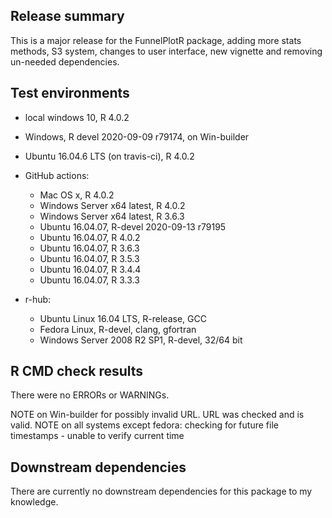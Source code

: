 ## Release summary
This is a major release for the FunnelPlotR package, adding more stats methods, S3 system, changes to user interface, new vignette and removing un-needed dependencies.

## Test environments
* local windows 10, R 4.0.2
* Windows, R devel 2020-09-09 r79174, on Win-builder
* Ubuntu 16.04.6 LTS (on travis-ci), R 4.0.2

* GitHub actions:
  * Mac OS x, R 4.0.2
  * Windows Server x64 latest, R 4.0.2
  * Windows Server x64 latest, R 3.6.3
  * Ubuntu 16.04.07, R-devel 2020-09-13 r79195
  * Ubuntu 16.04.07, R 4.0.2
  * Ubuntu 16.04.07, R 3.6.3
  * Ubuntu 16.04.07, R 3.5.3
  * Ubuntu 16.04.07, R 3.4.4
  * Ubuntu 16.04.07, R 3.3.3

* r-hub:
  * Ubuntu Linux 16.04 LTS, R-release, GCC
  * Fedora Linux, R-devel, clang, gfortran
  * Windows Server 2008 R2 SP1, R-devel, 32/64 bit

## R CMD check results
There were no ERRORs or WARNINGs.

NOTE on Win-builder for possibly invalid URL.  URL was checked and is valid.
NOTE on all systems except fedora: checking for future file timestamps - unable to verify current time


## Downstream dependencies
There are currently no downstream dependencies for this package to my knowledge.
